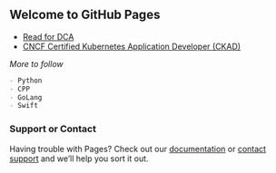 ## Welcome to GitHub Pages

- [Read for DCA](https://saripurigopi.github.io/dca-prep-guide/)
- [CNCF Certified Kubernetes Application Developer (CKAD)](https://github.com/saripurigopi/CKAD)

_More to follow_

```markdown
- Python
- CPP
- GoLang
- Swift

```

### Support or Contact

Having trouble with Pages? Check out our [documentation](https://help.github.com/categories/github-pages-basics/) or [contact support](https://github.com/contact) and we’ll help you sort it out.
